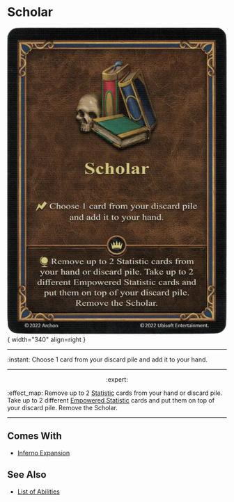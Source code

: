 # Scholar

![Scholar](../assets/abilities-scholar.webp){ width="340" align=right }

___
:instant: Choose 1 card from your discard pile and add it to your hand.
___
<p style="text-align: center;" markdown> :expert: </p>

:effect_map: Remove up to 2 [Statistic](statistics.md) cards from your hand or discard pile. Take up to 2 different [Empowered Statistic](statistics.md) cards and put them on top of your discard pile. Remove the Scholar.
___


## Comes With

- [Inferno Expansion](../content.md)


## See Also

- [List of Abilities](../abilities.md)
